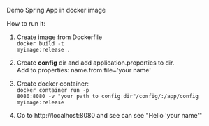 Demo Spring App in docker image

How to run it:
1. Create image from Dockerfile <br>
   <code>docker build -t myimage:release .</code>
   
2. Create <b>config</b> dir and add application.properties to dir. <br>
Add to properties: name.from.file='your name'

3. Create docker container: <br>
<code>docker container run -p 8080:8080 -v "your path to config dir"/config/:/app/config myimage:release </code>
   
4. Go to http://localhost:8080 and see can see "Hello 'your name'"
   
   

   